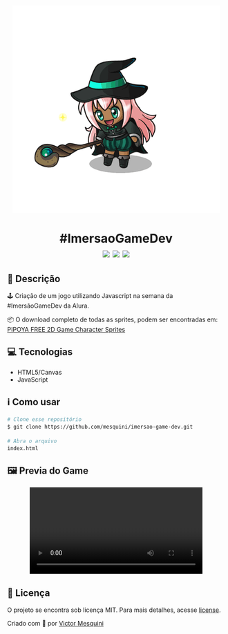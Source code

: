 <p align="center"><img src=".github/witch.gif"></p>

<h1 align="center">#ImersaoGameDev<br><img src="https://img.shields.io/github/repo-size/mesquini/imersao-game-dev"> <img src="https://img.shields.io/github/last-commit/mesquini/imersao-game-dev"> <img src="https://img.shields.io/github/license/mesquini/imersao-game-dev"></h1>

## 🔖 Descrição

🕹️ Criação de um jogo utilizando Javascript na semana da #ImersãoGameDev da Alura.

📦 O download completo de todas as sprites, podem ser encontradas em: [
PIPOYA FREE 2D Game Character Sprites](https://pipoya.itch.io/pipoya-free-2d-game-character-sprites)

## 💻 Tecnologias

- HTML5/Canvas
- JavaScript

## ℹ️ Como usar

```bash
# Clone esse repositório
$ git clone https://github.com/mesquini/imersao-game-dev.git

# Abra o arquivo
index.html
```

## 🖼 Previa do Game

<p align="center">
  <video width="400" controls>
    <source src=".github/preview.mp4" type="video/mp4">
    <!-- <source src="mov_bbb.ogg" type="video/ogg"> -->
    Your browser does not support HTML video.
</video>
</p>

## 📝 Licença

O projeto se encontra sob licença MIT. Para mais detalhes, acesse [license](LICENSE).

Criado com 💙 por [Victor Mesquini](https://www.linkedin.com/in/mesquini/)
